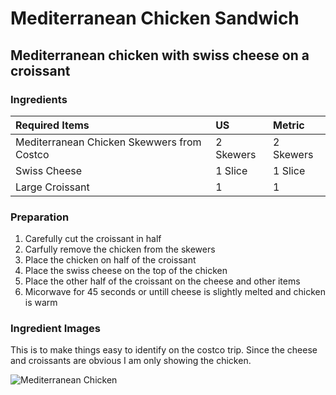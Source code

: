 # Mediterranean Chicken Sandwich
## Mediterranean chicken with swiss cheese on a croissant



### Ingredients
|Required Items                              | US         |Metric 	  |
|:-------------------------------------------|:-----------|:----------|
| Mediterranean Chicken Skewwers from Costco | 2 Skewers  | 2 Skewers |
| Swiss Cheese                               | 1 Slice    | 1 Slice   |
| Large Croissant                            | 1          | 1         |


### Preparation
1. Carefully cut the croissant in half
2. Carfully remove the chicken from the skewers
3. Place the chicken on half of the croissant
4. Place the swiss cheese on the top of the chicken
5. Place the other half of the croissant on the cheese and other items
6. Micorwave for 45 seconds or untill cheese is slightly melted and chicken is warm

### Ingredient Images
This is to make things easy to identify on the costco trip. Since the cheese and croissants are obvious I am only showing the chicken.

![Mediterranean Chicken](http://www.exprescofoods.com/wp-content/uploads/2013/05/FC-Chicken-Skewers_Costco-CAN-Deli_32451437.jpg "Mediterranean Chicken")

